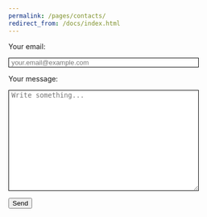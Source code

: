 ```yaml
---
permalink: /pages/contacts/
redirect_from: /docs/index.html
---
```


<!--<div class="col-md-6 text-center">
  <h2>Social media/E-mail</h2>
  <p>Feel free to contact us with social media:
  <br>
      <a class="btn btn-primary" href="https://twitter.com/ASALIcode" role="button"><i class="fa fa-twitter" aria-hidden="true"></i></a>
      <a class="btn btn-primary" href="https://www.facebook.com/ASALIcode/" role="button"><i class="fa fa-facebook" aria-hidden="true"></i></a>
      <a class="btn btn-primary" href="https://www.linkedin.com/company/asalicode" role="button"><i class="fa fa-linkedin" aria-hidden="true"></i></a>
  <br>
  or send an e-mail to<a href="mailto:ste.rebu@outlook.it">ste.rebu@outlook.it</a>
  </p>
</div>-->

<!--<div class="col-md-6 text-center">-->
  <form action="https://formspree.io/f/mdopzvpj" method="POST">
    <p>Your email:</p>
    <p>
      <input type="text" style="width:75%; border:thin; border-style:solid; padding-left:1%" placeholder="your.email@example.com" name="_replyto">
    </p>
    <p>Your message:</p>
    <p>
      <textarea placeholder="Write something..." style="height:200px; width:75%; border:thin; border-style:solid; padding-left:1%" name="message"></textarea>
    </p>
    <button class="btn btn-primary btn-lg" type="submit">Send</button>
  </form>
<!--</div>-->
